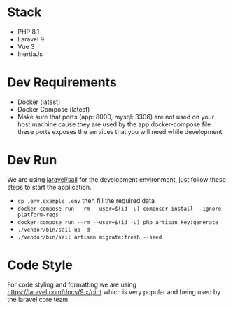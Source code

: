 # Stack
- PHP 8.1
- Laravel 9
- Vue 3
- InertiaJs

# Dev Requirements
- Docker (latest)
- Docker Compose (latest)
- Make sure that ports (app: 8000, mysql: 3306) are not used on your host machine cause they are used by the app docker-compose file these ports exposes the services that you will need while development

# Dev Run
We are using [laravel/sail](https://laravel.com/docs/9.x/sail) for the development environment, just follow these steps to start the application.

- `cp .env.example .env` then fill the required data
- `docker-compose run --rm --user=$(id -u) composer install --ignore-platform-reqs`
- `docker-compose run --rm --user=$(id -u) php artisan key:generate`
- `./vendor/bin/sail up -d`
- `./vendor/bin/sail artisan migrate:fresh --seed`

# Code Style
For code styling and formatting we are using https://laravel.com/docs/9.x/pint which is very popular and being used by the laravel core team.
